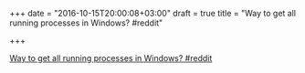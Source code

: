 +++
date = "2016-10-15T20:00:08+03:00"
draft = true
title = "Way to get all running processes in Windows?  #reddit"

+++

<p><a href="https://t.co/BRjgVZbxXT">Way to get all running processes in Windows?  #reddit</a></p>
